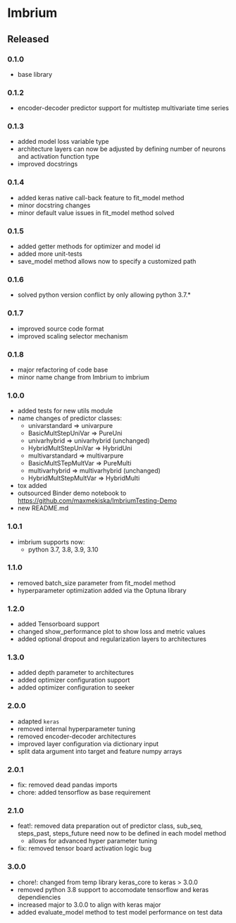 # Imbrium

## Released

### 0.1.0

- base library

### 0.1.2

- encoder-decoder predictor support for multistep multivariate time series

### 0.1.3

- added model loss variable type
- architecture layers can now be adjusted by defining number of neurons and
activation function type
- improved docstrings

### 0.1.4

- added keras native call-back feature to fit_model method
- minor docstring changes
- minor default value issues in fit_model method solved

### 0.1.5

- added getter methods for optimizer and model id
- added more unit-tests
- save_model method allows now to specify a customized path

### 0.1.6

- solved python version conflict by only allowing python 3.7.*

### 0.1.7

- improved source code format
- improved scaling selector mechanism

### 0.1.8

- major refactoring of code base
- minor name change from Imbrium to imbrium

### 1.0.0

- added tests for new utils module
- name changes of predictor classes:
  - univarstandard => univarpure
  - BasicMultStepUniVar => PureUni
  - univarhybrid => univarhybrid (unchanged)
  - HybridMultStepUniVar => HybridUni
  - multivarstandard => multivarpure
  - BasicMultSTepMultVar => PureMulti
  - multivarhybrid => multivarhybrid (unchanged)
  - HybridMultStepMultVar => HybridMulti
- tox added
- outsourced Binder demo notebook to https://github.com/maxmekiska/ImbriumTesting-Demo
- new README.md

### 1.0.1

- imbrium supports now:
  - python 3.7, 3.8, 3.9, 3.10

### 1.1.0

- removed batch_size parameter from fit_model method
- hyperparameter optimization added via the Optuna library


### 1.2.0

- added Tensorboard support
- changed show_performance plot to show loss and metric values
- added optional dropout and regularization layers to architectures

### 1.3.0

- added depth parameter to architectures
- added optimizer configuration support
- added optimizer configuration to seeker

### 2.0.0

- adapted `keras`
- removed internal hyperparameter tuning
- removed encoder-decoder architectures
- improved layer configuration via dictionary input
- split data argument into target and feature numpy arrays
 
### 2.0.1

- fix: removed dead pandas imports 
- chore: added tensorflow as base requirement
 
### 2.1.0

- feat!: removed data preparation out of predictor class, sub_seq, steps_past, steps_future need now to be defined in each model method
  - allows for advanced hyper parameter tuning
- fix: removed tensor board activation logic bug

### 3.0.0

- chore!: changed from temp library keras_core to keras > 3.0.0
- removed python 3.8 support to accomodate tensorflow and keras dependiencies
- increased major to 3.0.0 to align with keras major
- added evaluate_model method to test model performance on test data